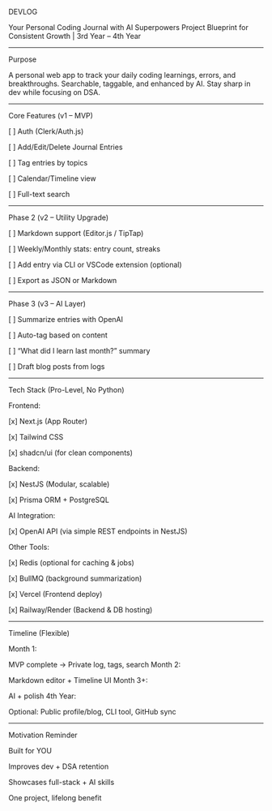 DEVLOG

Your Personal Coding Journal with AI Superpowers
Project Blueprint for Consistent Growth | 3rd Year – 4th Year


---

Purpose

A personal web app to track your daily coding learnings, errors, and breakthroughs.
Searchable, taggable, and enhanced by AI.
Stay sharp in dev while focusing on DSA.


---

Core Features (v1 – MVP)

[ ] Auth (Clerk/Auth.js)

[ ] Add/Edit/Delete Journal Entries

[ ] Tag entries by topics

[ ] Calendar/Timeline view

[ ] Full-text search



---

Phase 2 (v2 – Utility Upgrade)

[ ] Markdown support (Editor.js / TipTap)

[ ] Weekly/Monthly stats: entry count, streaks

[ ] Add entry via CLI or VSCode extension (optional)

[ ] Export as JSON or Markdown



---

Phase 3 (v3 – AI Layer)

[ ] Summarize entries with OpenAI

[ ] Auto-tag based on content

[ ] “What did I learn last month?” summary

[ ] Draft blog posts from logs



---

Tech Stack (Pro-Level, No Python)

Frontend:

[x] Next.js (App Router)

[x] Tailwind CSS

[x] shadcn/ui (for clean components)


Backend:

[x] NestJS (Modular, scalable)

[x] Prisma ORM + PostgreSQL


AI Integration:

[x] OpenAI API (via simple REST endpoints in NestJS)


Other Tools:

[x] Redis (optional for caching & jobs)

[x] BullMQ (background summarization)

[x] Vercel (Frontend deploy)

[x] Railway/Render (Backend & DB hosting)



---

Timeline (Flexible)

Month 1:

MVP complete → Private log, tags, search
Month 2:

Markdown editor + Timeline UI
Month 3+:

AI + polish
4th Year:

Optional: Public profile/blog, CLI tool, GitHub sync



---

Motivation Reminder

Built for YOU

Improves dev + DSA retention

Showcases full-stack + AI skills

One project, lifelong benefit